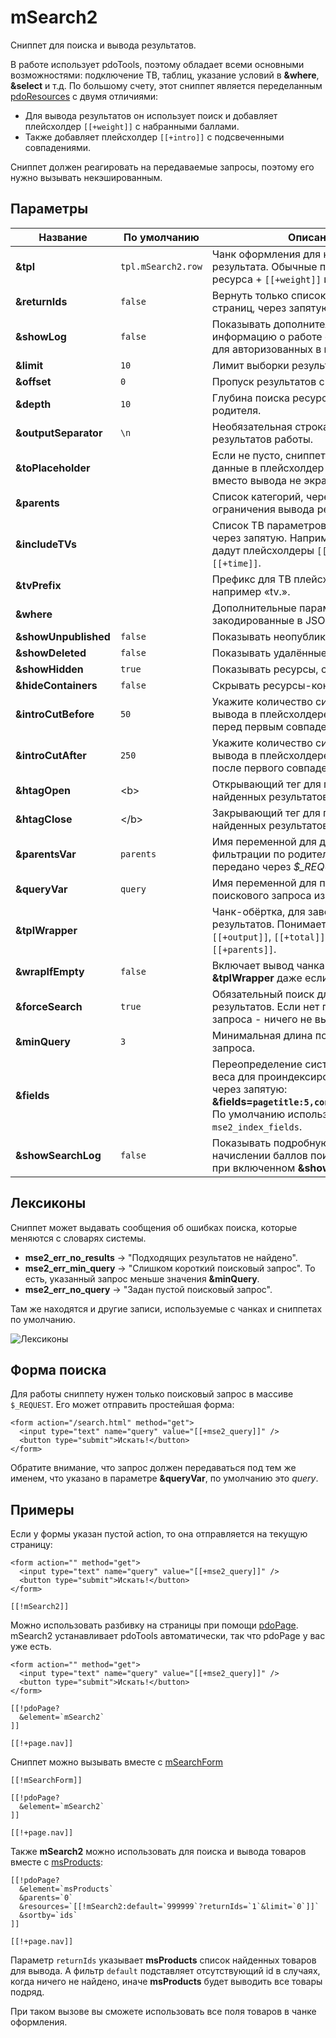 # mSearch2

Сниппет для поиска и вывода результатов.

В работе использует pdoTools, поэтому обладает всеми основными возможностями: подключение ТВ, таблиц, указание условий в **&where**, **&select** и т.д.
По большому счету, этот сниппет является переделанным [pdoResources][2] с двумя отличиями:

- Для вывода результатов он использует поиск и добавляет плейсхолдер `[[+weight]]` с набранными баллами.
- Также добавляет плейсхолдер `[[+intro]]` с подсвеченными совпадениями.

Сниппет должен реагировать на передаваемые запросы, поэтому его нужно вызывать некэшированным.

## Параметры

| Название             | По умолчанию       | Описание                                                                                                                                                                            |
| -------------------- | ------------------ | ----------------------------------------------------------------------------------------------------------------------------------------------------------------------------------- |
| **&tpl**             | `tpl.mSearch2.row` | Чанк оформления для каждого результата. Обычные плейсхолдеры ресурса + `[[+weight]]` и `[[+intro]]`.                                                                                |
| **&returnIds**       | `false`            | Вернуть только список id подходящих страниц, через запятую.                                                                                                                         |
| **&showLog**         | `false`            | Показывать дополнительную информацию о работе сниппета. Только для авторизованных в контексте «mgr».                                                                                 |
| **&limit**           | `10`               | Лимит выборки результатов.                                                                                                                                                          |
| **&offset**          | `0`                | Пропуск результатов с начала выборки.                                                                                                                                               |
| **&depth**           | `10`               | Глубина поиска ресурсов от каждого родителя.                                                                                                                                        |
| **&outputSeparator** | `\n`               | Необязательная строка для разделения результатов работы.                                                                                                                            |
| **&toPlaceholder**   |                    | Если не пусто, сниппет сохранит все данные в плейсхолдер с этим именем, вместо вывода не экран.                                                                                     |
| **&parents**         |                    | Список категорий, через запятую, для ограничения вывода результатов.                                                                                                                |
| **&includeTVs**      |                    | Список ТВ параметров для выборки, через запятую. Например: «action,time» дадут плейсхолдеры `[[+action]]` и `[[+time]]`.                                                            |
| **&tvPrefix**        |                    | Префикс для ТВ плейсхолдеров, например «tv.».                                                                                                                                       |
| **&where**           |                    | Дополнительные параметры выборки, закодированные в JSON.                                                                                                                            |
| **&showUnpublished** | `false`            | Показывать неопубликованные товары.                                                                                                                                                 |
| **&showDeleted**     | `false`            | Показывать удалённые ресурсы.                                                                                                                                                       |
| **&showHidden**      | `true`             | Показывать ресурсы, скрытые в меню.                                                                                                                                                 |
| **&hideContainers**  | `false`            | Скрывать ресурсы-контейнеры.                                                                                                                                                        |
| **&introCutBefore**  | `50`               | Укажите количество символов для вывода в плейсхолдере `[[+intro]]` перед первым совпадением в тексте.                                                                               |
| **&introCutAfter**   | `250`              | Укажите количество символов для вывода в плейсхолдере `[[+intro]]` после первого совпадения в тексте.                                                                               |
| **&htagOpen**        | &lt;b&gt;          | Открывающий тег для подсветки найденных результатов в `[[+intro]]`.                                                                                                                 |
| **&htagClose**       | &lt;/b&gt;         | Закрывающий тег для подсветки найденных результатов в `[[+intro]]`.                                                                                                                 |
| **&parentsVar**      | `parents`          | Имя переменной для дополнительной фильтрации по родителям. Может быть передано через *$_REQUEST*.                                                                                   |
| **&queryVar**        | `query`            | Имя переменной для получения поискового запроса из $_REQUEST.                                                                                                                       |
| **&tplWrapper**      |                    | Чанк-обёртка, для заворачивания всех результатов. Понимает плейсхолдеры: `[[+output]]`, `[[+total]]`, `[[+query]]` и `[[+parents]]`.                                                |
| **&wrapIfEmpty**     | `false`            | Включает вывод чанка-обертки **&tplWrapper** даже если результатов нет.                                                                                                             |
| **&forceSearch**     | `true`             | Обязательный поиск для вывода результатов. Если нет поискового запроса - ничего не выводится.                                                                                       |
| **&minQuery**        | `3`                | Минимальная длина поискового запроса.                                                                                                                                               |
| **&fields**          |                    | Переопределение системной настройки веса для проиндексированных полей, через запятую: **&fields=`pagetitle:5,content:3,comment:1`**. По умолчанию используется `mse2_index_fields`. |
| **&showSearchLog**   | `false`            | Показывать подробную информацию о начислении баллов поиска ресурсам при включенном **&showLog**.                                                                                    |

## Лексиконы

Сниппет может выдавать сообщения об ошибках поиска, которые меняются с словарях системы.

- **mse2_err_no_results** &rarr; "Подходящих результатов не найдено".
- **mse2_err_min_query** &rarr; "Слишком короткий поисковый запрос". То есть, указанный запрос меньше значения **&minQuery**.
- **mse2_err_no_query** &rarr; "Задан пустой поисковый запрос".

Там же находятся и другие записи, используемые с чанках и сниппетах по умолчанию.

![Лексиконы](https://file.modx.pro/files/2/e/b/2eb17463d4da9ddaa25bb0f80f197d8c.png)

## Форма поиска

Для работы сниппету нужен только поисковый запрос в массиве `$_REQUEST`. Его может отправить простейшая форма:

```modx
<form action="/search.html" method="get">
  <input type="text" name="query" value="[[+mse2_query]]" />
  <button type="submit">Искать!</button>
</form>
```

Обратите внимание, что запрос должен передаваться под тем же именем, что указано в параметре **&queryVar**, по умолчанию это *query*.

## Примеры

Если у формы указан пустой action, то она отправляется на текущую страницу:

```modx
<form action="" method="get">
  <input type="text" name="query" value="[[+mse2_query]]" />
  <button type="submit">Искать!</button>
</form>

[[!mSearch2]]
```

Можно использовать разбивку на страницы при помощи [pdoPage][3]. mSearch2 устанавливает pdoTools автоматически, так что pdoPage у вас уже есть.

```modx
<form action="" method="get">
  <input type="text" name="query" value="[[+mse2_query]]" />
  <button type="submit">Искать!</button>
</form>

[[!pdoPage?
  &element=`mSearch2`
]]

[[!+page.nav]]
```

Сниппет можно вызывать вместе с [mSearchForm][4]

```modx
[[!mSearchForm]]

[[!pdoPage?
  &element=`mSearch2`
]]

[[!+page.nav]]
```

Также **mSearch2** можно использовать для поиска и вывода товаров вместе с [msProducts][5]:

```modx
[[!pdoPage?
  &element=`msProducts`
  &parents=`0`
  &resources=`[[!mSearch2:default=`999999`?returnIds=`1`&limit=`0`]]`
  &sortby=`ids`
]]

[[!+page.nav]]
```

Параметр `returnIds` указывает **msProducts** список найденных товаров для вывода.
А фильтр `default` подставляет отсутствующий id в случаях, когда ничего не найдено, иначе **msProducts** будет выводить все товары подряд.

При таком вызове вы сможете использовать все поля товаров в чанке оформления.

[2]: /components/pdotools/snippets/pdoresources
[3]: /components/pdotools/snippets/pdopage
[4]: /components/msearch2/snippets/msearchform
[5]: /components/minishop2/snippets/msproducts
